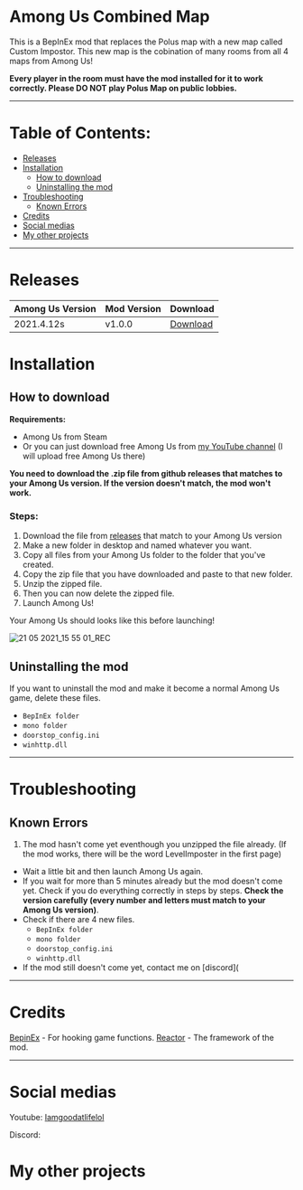 # Among Us Combined Map

This is a BepInEx mod that replaces the Polus map with a new map called Custom Impostor.
This new map is the cobination of many rooms from all 4 maps from Among Us!

**Every player in the room must have the mod installed for it to work correctly. Please DO NOT play Polus Map on public lobbies.**
***

# Table of Contents:

- [Releases](#releases)  
- [Installation](#installation)  
  - [How to download](#how-to-download)
  - [Uninstalling the mod](#uninstalling-the-mod)
- [Troubleshooting](#troubleshooting)
  - [Known Errors](#known-errors)
- [Credits](#credits)
- [Social medias](#social-medias)
- [My other projects](#my-other-projects)
***

# Releases
| Among Us Version | Mod Version | Download
| --- | --- | ---|
| 2021.4.12s | v1.0.0 | [Download](https://github.com/IagallYT/Among-Us-Combined-Map/releases/download/1.0.0/CombinedMap1.0.0.zip)

# Installation 

## How to download

**Requirements:**
- Among Us from Steam
- Or you can just download free Among Us from [my YouTube channel](https://m.youtube.com/channel/UCFZlRTzu_9BWQNw74NwZ6Lw) (I will upload free Among Us there)

**You need to download the .zip file from github releases that matches to your Among Us version.
If the version doesn't match, the mod won't work.**

### Steps:
1. Download the file from [releases](https://github.com/IagallYT/Among-Us-Combined-Map/releases) that match to your Among Us version
2. Make a new folder in desktop and named whatever you want.
3. Copy all files from your Among Us folder to the folder that you've created.
4. Copy the zip file that you have downloaded and paste to that new folder.
5. Unzip the zipped file.
6. Then you can now delete the zipped file.
7. Launch Among Us!

Your Among Us should looks like this before launching!

![21 05 2021_15 55 01_REC](https://user-images.githubusercontent.com/84431885/119111121-f7a50500-ba4c-11eb-9a4c-8ac51b7fa45e.png)

## Uninstalling the mod
If you want to uninstall the mod and make it become a normal Among Us game, delete these files.
- `BepInEx folder`
- `mono folder`
- `doorstop_config.ini`
- `winhttp.dll`
***

# Troubleshooting

## Known Errors

1. The mod hasn't come yet eventhough you unzipped the file already. (If the mod works, there will be the word LevelImposter in the first page)
- Wait a little bit and then launch Among Us again.
- If you wait for more than 5 minutes already but the mod doesn't come yet. Check if you do everything correctly in steps by steps. **Check the version carefully (every number and letters must match to your Among Us version)**.
- Check if there are 4 new files.
  - `BepInEx folder`
  - `mono folder`
  - `doorstop_config.ini`
  - `winhttp.dll`
- If the mod still doesn't come yet, contact me on [discord](
***

# Credits
[BepinEx](https://github.com/BepInEx/BepInEx) - For hooking game functions.
[Reactor](https://github.com/NuclearPowered/Reactor) - The framework of the mod.
***

# Social medias
Youtube: [Iamgoodatlifelol](https://m.youtube.com/channel/UCFZlRTzu_9BWQNw74NwZ6Lw)

Discord: 

# My other projects
